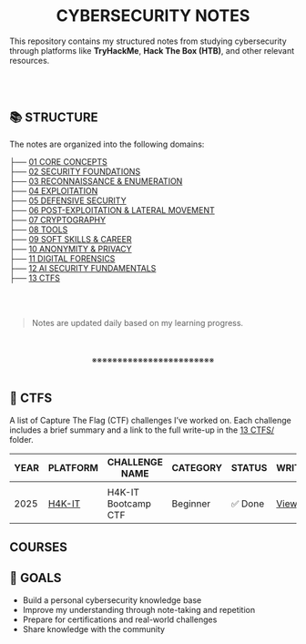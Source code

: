 <div align="center"><h1>CYBERSECURITY NOTES</h1></div>

This repository contains my structured notes from studying cybersecurity through platforms like **TryHackMe**, **Hack The Box (HTB)**, and other relevant resources.
<div align="center">
<br>
<br>
</div>

## 📚 STRUCTURE

The notes are organized into the following domains:

├── [01 CORE CONCEPTS](https://github.com/codenvibes/CS/tree/master/01_CORE_CONCEPTS)<br>
├── [02 SECURITY FOUNDATIONS](https://github.com/codenvibes/CS/tree/master/02_SECURITY_FOUNDATIONS)<br>
├── [03 RECONNAISSANCE & ENUMERATION](https://github.com/codenvibes/CS/tree/master/03_RECONNAISSANCE_%26_ENUMERATION)<br>
├── [04 EXPLOITATION](https://github.com/codenvibes/CS/tree/master/04_EXPLOITATION)<br>
├── [05 DEFENSIVE SECURITY](https://github.com/codenvibes/CS/tree/master/05_DEFENSIVE_SECURITY)<br>
├── [06 POST-EXPLOITATION & LATERAL MOVEMENT](https://github.com/codenvibes/CS/tree/master/06_POST-EXPLOITATION_%26_LATERAL_MOVEMENT)<br>
├── [07 CRYPTOGRAPHY](https://github.com/codenvibes/CS/tree/master/07_CRYPTOGRAPHY)<br>
├── [08 TOOLS](https://github.com/codenvibes/CS/tree/master/08_TOOLS)<br>
├── [09 SOFT SKILLS & CAREER](https://github.com/codenvibes/CS/tree/master/09_SOFT_SKILLS_%26_CAREER)<br>
├── [10 ANONYMITY & PRIVACY](https://github.com/codenvibes/CS/tree/master/10_ANONYMITY_%26_PRIVACY)<br>
├── [11 DIGITAL FORENSICS](https://github.com/codenvibes/CS/tree/master/11_DIGITAL_FORENSICS)<br>
├── [12 AI SECURITY FUNDAMENTALS](https://github.com/codenvibes/CS/tree/master/12_AI_SECURITY_FUNDAMENTALS)<br>
├── [13 CTFS](https://github.com/codenvibes/CS/tree/master/13_CTFS/2025_H4K-IT_CYBERSECURITY)
<div align="center">
<br>
<br>
</div>

> Notes are updated daily based on my learning progress.
<div align="center">
<br>
<br>
※※※※※※※※※※※※※※※※※※※※※※※※
<br>
<br>
</div>

## 🚩 CTFS

A list of Capture The Flag (CTF) challenges I’ve worked on. Each challenge includes a brief summary and a link to the full write-up in the [13 CTFS/](https://github.com/codenvibes/CS/tree/master/13_CTFS/2025_H4K-IT_CYBERSECURITY) folder.

| YEAR | PLATFORM                                         | CHALLENGE NAME      | CATEGORY | STATUS | WRITEUPS                                  |
| ---- | ------------------------------------------------ | ------------------- | -------- | ------ | ----------------------------------------- |
|      |                                                  |                     |          |        |                                           |
| 2025 | [H4K-IT](https://simulations.h4k-it.com/games/9) | H4K-IT Bootcamp CTF | Beginner | ✅ Done | [View](13_CTFS/2025_H4K-IT_CYBERSECURITY) |

## COURSES

## 🚀 GOALS

- Build a personal cybersecurity knowledge base
- Improve my understanding through note-taking and repetition
- Prepare for certifications and real-world challenges
- Share knowledge with the community


